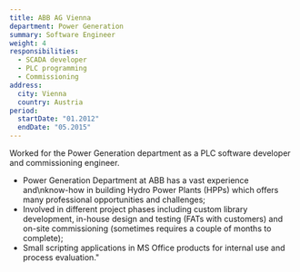 ```yaml
---
title: ABB AG Vienna
department: Power Generation
summary: Software Engineer
weight: 4
responsibilities:
  - SCADA developer
  - PLC programming
  - Commissioning
address:
  city: Vienna
  country: Austria
period:
  startDate: "01.2012"
  endDate: "05.2015"
---
```

Worked for the Power Generation department as a PLC software developer and commissioning engineer.

* Power Generation Department at ABB has a vast experience and\nknow-how in building Hydro Power Plants (HPPs) which offers many professional opportunities and challenges;
* Involved in different project phases including custom library development, in-house design and testing (FATs with customers) and on-site commissioning (sometimes requires a couple of months to complete);
* Small scripting applications in MS Office products for internal use and process evaluation."